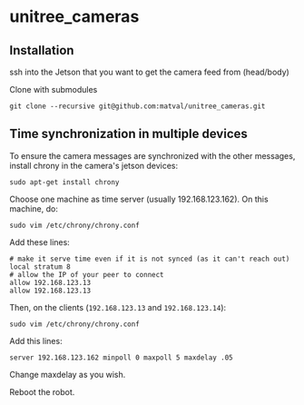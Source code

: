 # unitree_cameras

## Installation

ssh into the Jetson that you want to get the camera feed from (head/body)

Clone with submodules
```
git clone --recursive git@github.com:matval/unitree_cameras.git
```

## Time synchronization in multiple devices
To ensure the camera messages are synchronized with the other messages, install chrony in the camera's jetson devices:
```
sudo apt-get install chrony
```
Choose one machine as time server (usually 192.168.123.162).
On this machine, do:
```
sudo vim /etc/chrony/chrony.conf
```
Add these lines:
```
# make it serve time even if it is not synced (as it can't reach out)
local stratum 8
# allow the IP of your peer to connect
allow 192.168.123.13
allow 192.168.123.13
```
Then, on the clients (`192.168.123.13` and `192.168.123.14`):
```
sudo vim /etc/chrony/chrony.conf
```
Add this lines:
```
server 192.168.123.162 minpoll 0 maxpoll 5 maxdelay .05
```
Change maxdelay as you wish.

Reboot the robot.
